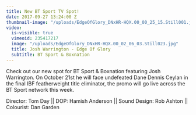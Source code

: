 ```yaml
---
title: New BT Sport TV Spot!
date: 2017-09-27 13:24:00 Z
thumbnail-image: "/uploads/EdgeOfGlory_DNxHR-HQX.00_00_25_15.Still001.jpg"
video:
  is-visible: true
  vimeoid: 235417217
  image: "/uploads/EdgeOfGlory_DNxHR-HQX.00_02_06_03.Still023.jpg"
  title: Josh Warrington - Edge Of Glory
  subtitle: BT Sport & Boxnation
---
```


Check out our new spot for BT Sport & Boxnation featuring Josh Warrington. On October 21st he will face undefeated Dane Dennis Ceylan in the final IBF featherweight title eliminator, the promo will go live across the BT Sport network this week.

Director: Tom Day ||
DOP: Hamish Anderson ||
Sound Design: Rob Ashton ||
Colourist: Dan Garden
